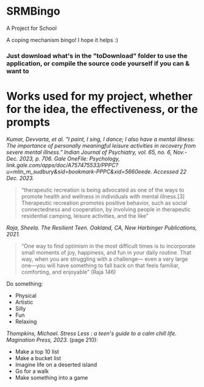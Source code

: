 # SRMBingo
A Project for School

A coping mechanism bingo! I hope it helps :)


### Just download what's in the "toDownload" folder to use the application, or compile the source code yourself if you can & want to 

# Works used for my project, whether for the idea, the effectiveness, or the prompts

*Kumar, Devvarta, et al. "I paint, I sing, I dance; I also have a mental illness: The importance of personally meaningful leisure activities in recovery from severe mental illness." Indian Journal of Psychiatry, vol. 65, no. 6, Nov.-Dec. 2023, p. 706. Gale OneFile: Psychology, link.gale.com/apps/doc/A757475533/PPPC?u=mlin_m_sudbury&sid=bookmark-PPPC&xid=5660eede. Accessed 22 Dec. 2023.*

> “therapeutic recreation is being advocated as one of the ways to promote health and wellness in individuals with mental illness.[3] Therapeutic recreation promotes positive behavior,
> such as social connectedness and cooperation, by involving people in therapeutic residential camping, leisure activities, and the like” 


*Raja, Sheela. The Resilient Teen. Oakland, CA, New Harbinger Publications, 2021.*
> “One way to find optimism in the most difficult times is to incorporate small moments of joy, happiness, and fun in your daily routine. That way, when you are struggling with a challenge—
> even a very large one—you will have something to fall back on that feels familiar, comforting, and enjoyable” (Raja 146)

Do something:
+ Physical
+ Artistic
+ Silly
+ Fun
+ Relaxing



*Thompkins, Michael. Stress Less : a teen's guide to a calm chill life. Magination Press, 2023.*
(page 210):
+ Make a top 10 list
+ Make a bucket list
+ Imagine life on a deserted island
+ Go for a walk
+ Make something into a game

